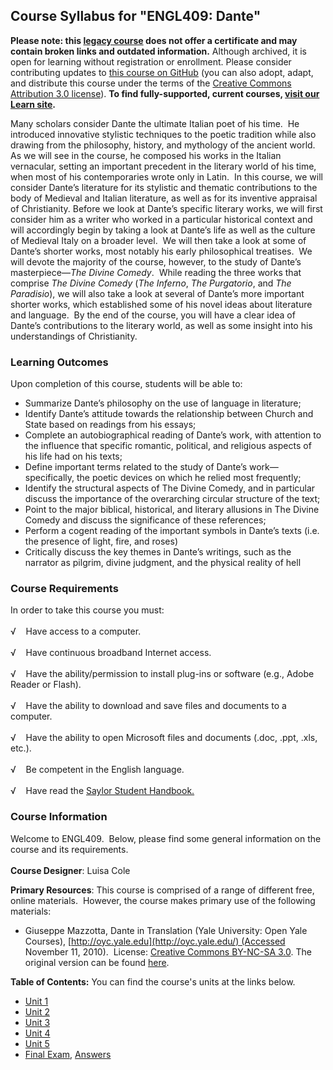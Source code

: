 Course Syllabus for "ENGL409: Dante"
------------------------------------

**Please note: this [legacy course](https://sayloracademy.zendesk.com/hc/en-us/articles/206089967) does not offer a certificate and may contain 
broken links and outdated information.** Although archived, it is open 
for learning without registration or enrollment. Please consider contributing 
updates to [this course on GitHub](https://github.com/saylordotorg/course_engl409) 
(you can also adopt, adapt, and distribute this course under the terms of 
the [Creative Commons Attribution 3.0 license](http://creativecommons.org/licenses/by/3.0/)). **To find fully-supported, current courses, [visit our 
Learn site](https://learn.saylor.org).**

Many scholars consider Dante the ultimate Italian poet of his time.  He
introduced innovative stylistic techniques to the poetic tradition while
also drawing from the philosophy, history, and mythology of the ancient
world.  As we will see in the course, he composed his works in the
Italian vernacular, setting an important precedent in the literary world
of his time, when most of his contemporaries wrote only in Latin.  In
this course, we will consider Dante’s literature for its stylistic and
thematic contributions to the body of Medieval and Italian literature,
as well as for its inventive appraisal of Christianity. Before we look
at Dante’s specific literary works, we will first consider him as a
writer who worked in a particular historical context and will
accordingly begin by taking a look at Dante’s life as well as the
culture of Medieval Italy on a broader level.  We will then take a look
at some of Dante’s shorter works, most notably his early philosophical
treatises.  We will devote the majority of the course, however, to the
study of Dante’s masterpiece—*The Divine Comedy*.  While reading the
three works that comprise *The Divine Comedy* (*The Inferno*, *The
Purgatorio*, and *The Paradisio*), we will also take a look at several
of Dante’s more important shorter works, which established some of his
novel ideas about literature and language.  By the end of the course,
you will have a clear idea of Dante’s contributions to the literary
world, as well as some insight into his understandings of Christianity.

### Learning Outcomes

Upon completion of this course, students will be able to:  
  

-   Summarize Dante’s philosophy on the use of language in literature;
-   Identify Dante’s attitude towards the relationship between Church
    and State based on readings from his essays;
-   Complete an autobiographical reading of Dante’s work, with attention
    to the influence that specific romantic, political, and religious
    aspects of his life had on his texts;
-   Define important terms related to the study of Dante’s
    work—specifically, the poetic devices on which he relied most
    frequently;
-   Identify the structural aspects of The Divine Comedy, and in
    particular discuss the importance of the overarching circular
    structure of the text;
-   Point to the major biblical, historical, and literary allusions in
    The Divine Comedy and discuss the significance of these references;
-   Perform a cogent reading of the important symbols in Dante’s texts
    (i.e. the presence of light, fire, and roses)
-   Critically discuss the key themes in Dante’s writings, such as the
    narrator as pilgrim, divine judgment, and the physical reality of
    hell

### Course Requirements

In order to take this course you must:  
    
 √    Have access to a computer.  
    
 √    Have continuous broadband Internet access.  
    
 √    Have the ability/permission to install plug-ins or software (e.g.,
Adobe Reader or Flash).  
    
 √    Have the ability to download and save files and documents to a
computer.  
    
 √    Have the ability to open Microsoft files and documents (.doc,
.ppt, .xls, etc.).  
    
 √    Be competent in the English language.  
        
 √    Have read the [Saylor Student
Handbook.](https://resources.saylor.org/archived/wp-content/uploads/2012/05/Saylor-StudentHandbook.pdf)

### Course Information

Welcome to ENGL409.  Below, please find some general information on the
course and its requirements.  
    
 **Course Designer**: Luisa Cole  
  
 **Primary Resources**: This course is comprised of a range of different
free, online materials.  However, the course makes primary use of the
following materials:

-   Giuseppe Mazzotta, Dante in Translation (Yale University: Open Yale
    Courses), [http://oyc.yale.edu](http://oyc.yale.edu/) (Accessed
    November 11, 2010).  License: [Creative Commons BY-NC-SA
    3.0](http://creativecommons.org/licenses/by-nc-sa/3.0/us/). The
    original version can be found
    [here](http://oyc.yale.edu/italian-language-and-literature/dante-in-translation/).

**Table of Contents:** You can find the course's units at the links below.

- [Unit 1](https://legacy.saylor.org/engl409/Unit01/)
- [Unit 2](https://legacy.saylor.org/engl409/Unit02/)
- [Unit 3](https://legacy.saylor.org/engl409/Unit03/)
- [Unit 4](https://legacy.saylor.org/engl409/Unit04/)
- [Unit 5](https://legacy.saylor.org/engl409/Unit05/)
- [Final Exam](http://saylordotorg.github.io/LegacyExams/ENGL/ENGL409/ENGL409-FinalExam.html), [Answers](http://saylordotorg.github.io/LegacyExams/ENGL/ENGL409/ENGL409-FinalExam-Answers.html)
